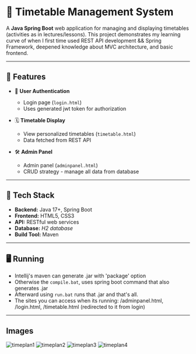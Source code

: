 # 📅 Timetable Management System

A **Java Spring Boot** web application for managing and displaying timetables (activities as in lectures/lessons). This project demonstrates my learning curve of when I first time used REST API development && Spring Framework, deepened knowledge about MVC architecture, and basic frontend.

---

## 🔑 Features

- 🔐 **User Authentication**
  - Login page (`login.html`)
  - Uses generated jwt token for authorization

- 🗓️ **Timetable Display**
  - View personalized timetables (`timetable.html`)
  - Data fetched from REST API

- 🛠️ **Admin Panel**
  - Admin panel (`adminpanel.html`)
  - CRUD strategy - manage all data from database

---

## 🧰 Tech Stack

- **Backend:** Java 17+, Spring Boot
- **Frontend:** HTML5, CSS3
- **API:** RESTful web services
- **Database:** *H2 database*
- **Build Tool:** Maven

---

## 🖥️ Running

- Intellij's maven can generate .jar with 'package' option
- Otherwise the ``compile.bat``, uses spring boot command that also generates .jar
- Afterward using ``run.bat`` runs that .jar and that's all.
- The sites you can access when its running: /adminpanel.html, /login.html, /timetable.html (redirected to it from login)
---

## Images
![timeplan1](https://github.com/user-attachments/assets/73e34daf-06ba-4b70-93cf-4e61c2bd9e9d)
![timeplan2](https://github.com/user-attachments/assets/1638163c-2376-450a-995e-bedd803a58b2)
![timeplan3](https://github.com/user-attachments/assets/d0675e4f-6c64-4feb-b75a-d11f1735bc44)
![timeplan4](https://github.com/user-attachments/assets/65d0dd5e-b2ff-4605-88d6-9e00a9632cbd)

